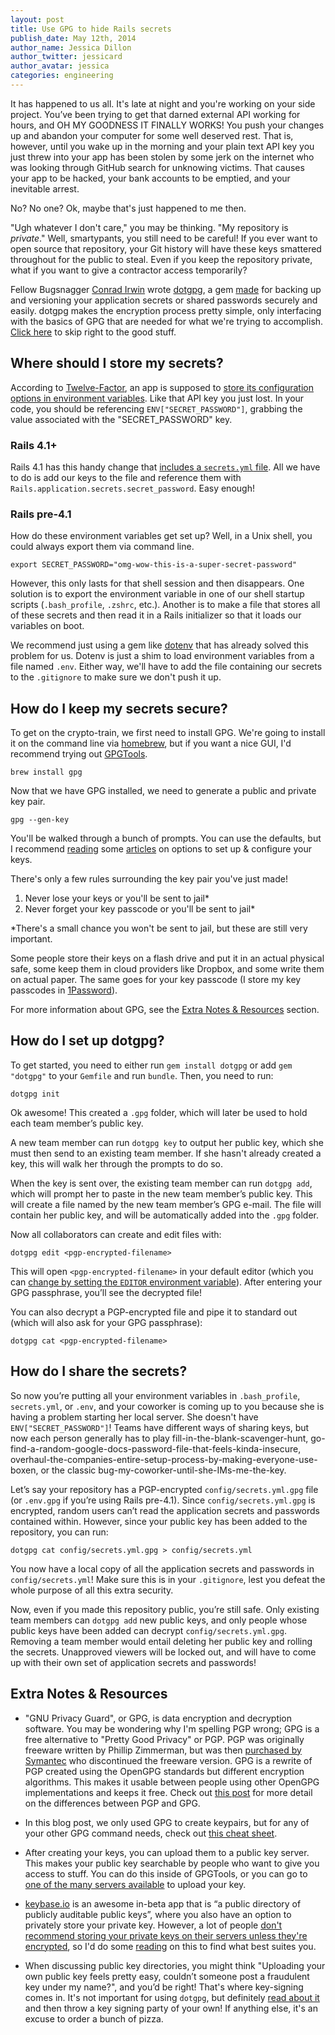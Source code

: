```yaml
---
layout: post
title: Use GPG to hide Rails secrets
publish_date: May 12th, 2014
author_name: Jessica Dillon
author_twitter: jessicard
author_avatar: jessica
categories: engineering
---
```


It has happened to us all. It's late at night and you're working on your side project. You’ve been trying to get that darned external API working for hours, and OH MY GOODNESS IT FINALLY WORKS! You push your changes up and abandon your computer for some well deserved rest. That is, however, until you wake up in the morning and your plain text API key you just threw into your app has been stolen by some jerk on the internet who was looking through GitHub search for unknowing victims. That causes your app to be hacked, your bank accounts to be emptied, and your inevitable arrest.

No? No one? Ok, maybe that's just happened to me then.

"Ugh whatever I don't care," you may be thinking. "My repository is *private*." Well, smartypants, you still need to be careful! If you ever want to open source that repository, your Git history will have these keys smattered throughout for the public to steal. Even if you keep the repository private, what if you want to give a contractor access temporarily?

Fellow Bugsnagger [Conrad Irwin](https://www.twitter.com/conradirwin) wrote [dotgpg](https://github.com/ConradIrwin/dotgpg), a gem [made](http://cirw.in/blog/dotgpg) for backing up and versioning your application secrets or shared passwords securely and easily. dotgpg makes the encryption process pretty simple, only interfacing with the basics of GPG that are needed for what we're trying to accomplish. [Click here](#how-do-i-set-up-dotgpg) to skip right to the good stuff.

## Where should I store my secrets?

According to [Twelve-Factor](http://12factor.net/), an app is supposed to [store its configuration options in environment variables](http://12factor.net/config). Like that API key you just lost. In your code, you should be referencing `ENV["SECRET_PASSWORD"]`, grabbing the value associated with the "SECRET_PASSWORD" key.

### Rails 4.1+
Rails 4.1 has this handy change that [includes a `secrets.yml` file](http://edgeguides.rubyonrails.org/4_1_release_notes.html#config-secrets-yml). All we have to do is add our keys to the file and reference them with `Rails.application.secrets.secret_password`. Easy enough!

### Rails pre-4.1
How do these environment variables get set up? Well, in a Unix shell, you could always export them via command line.

```
export SECRET_PASSWORD="omg-wow-this-is-a-super-secret-password"
```

However, this only lasts for that shell session and then disappears. One solution is to export the environment variable in one of our shell startup scripts (`.bash_profile`, `.zshrc`, etc.). Another is to make a file that stores all of these secrets and then read it in a Rails initializer so that it loads our variables on boot.

We recommend just using a gem like [dotenv](https://github.com/bkeepers/dotenv) that has already solved this problem for us. Dotenv is just a shim to load environment variables from a file named `.env`. Either way, we'll have to add the file containing our secrets to the `.gitignore` to make sure we don't push it up.

## How do I keep my secrets secure?

To get on the crypto-train, we first need to install GPG. We're going to install it on the command line via [homebrew](http://brew.sh/), but if you want a nice GUI, I'd recommend trying out [GPGTools](https://gpgtools.org/).

```
brew install gpg
```

Now that we have GPG installed, we need to generate a public and private key pair.

```
gpg --gen-key
````

You'll be walked through a bunch of prompts. You can use the defaults, but I recommend [reading](https://www.digitalocean.com/community/articles/how-to-use-gpg-to-encrypt-and-sign-messages-on-an-ubuntu-12-04-vps) some [articles](https://alexcabal.com/creating-the-perfect-gpg-keypair/) on options to set up & configure your keys.

There's only a few rules surrounding the key pair you've just made!

1. Never lose your keys or you'll be sent to jail*
1. Never forget your key passcode or you'll be sent to jail*

*There's a small chance you won't be sent to jail, but these are still very important.

Some people store their keys on a flash drive and put it in an actual physical safe, some keep them in cloud providers like Dropbox, and some write them on actual paper. The same goes for your key passcode (I store my key passcodes in [1Password](https://agilebits.com/onepassword)).

For more information about GPG, see the [Extra Notes & Resources](#extra-notes-resources) section.

## How do I set up dotgpg?

To get started, you need to either run `gem install dotgpg` or add `gem "dotgpg"` to your `Gemfile` and run `bundle`. Then, you need to run:

```
dotgpg init
```

Ok awesome! This created a `.gpg` folder, which will later be used to hold each team member’s public key.

A new team member can run `dotgpg key` to output her public key, which she must then send to an existing team member. If she hasn't already created a key, this will walk her through the prompts to do so.

When the key is sent over, the existing team member can run `dotgpg add`, which will prompt her to paste in the new team member’s public key. This will create a file named by the new team member’s GPG e-mail. The file will contain her public key, and will be automatically added into the `.gpg` folder.

Now all collaborators can create and edit files with:

```
dotgpg edit <pgp-encrypted-filename>
```

This will open `<pgp-encrypted-filename>` in your default editor (which you can [change by setting the `EDITOR` environment variable](http://tech.karbassi.com/2007/01/14/change-default-editor/)). After entering your GPG passphrase, you’ll see the decrypted file!

You can also decrypt a PGP-encrypted file and pipe it to standard out (which will also ask for your GPG passphrase):

```
dotgpg cat <pgp-encrypted-filename>
```

## How do I share the secrets?

So now you’re putting all your environment variables in `.bash_profile`, `secrets.yml`, or `.env`, and your coworker is coming up to you because she is having a problem starting her local server. She doesn't have `ENV["SECRET_PASSWORD"]`! Teams have different ways of sharing keys, but now each person generally has to play fill-in-the-blank-scavenger-hunt, go-find-a-random-google-docs-password-file-that-feels-kinda-insecure, overhaul-the-companies-entire-setup-process-by-making-everyone-use-boxen, or the classic bug-my-coworker-until-she-IMs-me-the-key.

Let’s say your repository has a PGP-encrypted `config/secrets.yml.gpg` file (or `.env.gpg` if you’re using Rails pre-4.1). Since `config/secrets.yml.gpg` is encrypted, random users can’t read the application secrets and passwords contained within. However, since your public key has been added to the repository, you can run:

```
dotgpg cat config/secrets.yml.gpg > config/secrets.yml
```

You now have a local copy of all the application secrets and passwords in `config/secrets.yml`! Make sure this is in your `.gitignore`, lest you defeat the whole purpose of all this extra security.

Now, even if you made this repository public, you’re still safe. Only existing team members can `dotgpg add` new public keys, and only people whose public keys have been added can decrypt `config/secrets.yml.gpg`. Removing a team member would entail deleting her public key and rolling the secrets. Unapproved viewers will be locked out, and will have to come up with their own set of application secrets and passwords!

## Extra Notes & Resources

* "GNU Privacy Guard", or GPG, is data encryption and decryption software. You may be wondering why I'm spelling PGP wrong; GPG is a free alternative to "Pretty Good Privacy" or PGP. PGP was originally freeware written by Phillip Zimmerman, but was then [purchased by Symantec](http://philzimmermann.com/EN/findpgp/) who discontinued the freeware version. GPG is a rewrite of PGP created using the OpenGPG standards but different encryption algorithms. This makes it usable between people using other OpenGPG implementations and keeps it free. Check out [this post](http://blog.goanywheremft.com/2013/07/18/openpgp-pgp-gpg-difference/) for more detail on the differences between PGP and GPG.

* In this blog post, we only used GPG to create keypairs, but for any of your other GPG command needs, check out [this cheat sheet](http://irtfweb.ifa.hawaii.edu/~lockhart/gpg/gpg-cs.html).

* After creating your keys, you can upload them to a public key server. This makes your public key searchable by people who want to give you access to stuff. You can do this inside of GPGTools, or you can go to [one of the many servers available](https://keyserver.pgp.com/vkd/GetWelcomeScreen.event) to upload your key.

* [keybase.io](https://keybase.io/) is an awesome in-beta app that is “a public directory of publicly auditable public keys”, where you also have an option to privately store your private key. However, a lot of people [don't recommend storing your private keys on their servers unless they're encrypted](https://filippo.io/on-keybase-dot-io-and-encrypted-private-key-sharing/), so I'd do some [reading](http://security.stackexchange.com/questions/51771/where-do-you-store-your-personal-private-gpg-key) on this to find what best suites you.

* When discussing public key directories, you might think "Uploading your own public key feels pretty easy, couldn’t someone post a fraudulent key under my name?", and you’d be right! That's where key-signing comes in. It's not important for using `dotgpg`, but definitely [read about it](https://www.gnupg.org/gph/en/manual.html#AEN554) and then throw a key signing party of your own! If anything else, it's an excuse to order a bunch of pizza.
